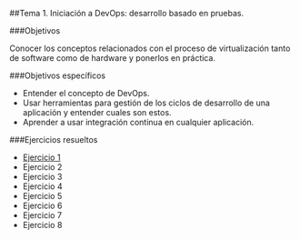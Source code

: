 ##Tema 1. Iniciación a DevOps: desarrollo basado en pruebas.

###Objetivos

Conocer los conceptos relacionados con el proceso de virtualización tanto de software como de hardware y ponerlos en práctica.

###Objetivos específicos

* Entender el concepto de DevOps.
* Usar herramientas para gestión de los ciclos de desarrollo de una aplicación y entender cuales son estos.
* Aprender a usar integración continua en cualquier aplicación.

###Ejercicios resueltos 

* [Ejercicio 1](Ejercicio1.md)
* Ejercicio 2
* Ejercicio 3
* Ejercicio 4
* Ejercicio 5
* Ejercicio 6
* Ejercicio 7
* Ejercicio 8


